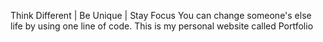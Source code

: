 Think Different | Be Unique | Stay Focus You can change someone's else life by using one line of code.
This is my personal website called Portfolio
